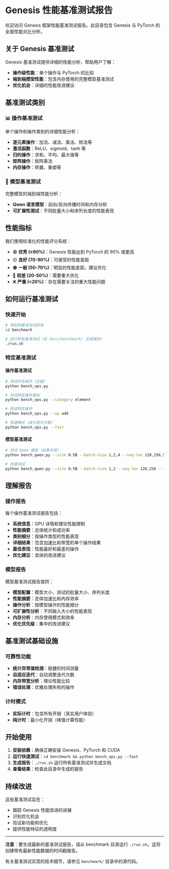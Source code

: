# Genesis 性能基准测试报告

欢迎访问 Genesis 框架性能基准测试报告。此目录包含 Genesis 与 PyTorch 的全面性能对比分析。

## 关于 Genesis 基准测试

Genesis 基准测试提供详细的性能分析，帮助用户了解：
- **操作级性能**：单个操作与 PyTorch 的比较
- **端到端模型性能**：包含内存使用的完整模型基准测试
- **优化机会**：详细的性能改进建议

## 基准测试类别

### 📊 操作基准测试
单个操作和操作类别的详细性能分析：
- **逐元素操作**：加法、减法、乘法、除法等
- **激活函数**：ReLU、sigmoid、tanh 等
- **归约操作**：求和、平均、最大值等
- **矩阵操作**：矩阵乘法
- **内存操作**：转置、重塑等

### 🤖 模型基准测试
完整模型的端到端性能分析：
- **Qwen 语言模型**：前向/反向传播时间和内存分析
- **可扩展性测试**：不同批量大小和序列长度的性能表现

## 性能指标

我们使用标准化的性能评分系统：

- 🟢 **优秀 (≥90%)**：Genesis 性能达到 PyTorch 的 90% 或更高
- 🟡 **良好 (70-90%)**：可接受的性能差距
- 🟠 **一般 (50-70%)**：明显的性能差距，建议优化
- 🔴 **较差 (20-50%)**：需要重大优化
- ❌ **严重 (<20%)**：存在需要关注的重大性能问题

## 如何运行基准测试

### 快速开始
```bash
# 导航到基准测试目录
cd benchmark

# 运行所有基准测试（在 docs/benchmark/ 生成报告）
./run.sh
```

### 特定基准测试

#### 操作基准测试
```bash
# 测试所有操作（全面）
python bench_ops.py

# 测试特定操作类别
python bench_ops.py --category element

# 测试特定操作
python bench_ops.py --op add

# 快速模式（减少迭代次数）
python bench_ops.py --fast
```

#### 模型基准测试
```bash
# 测试 Qwen 模型（如果可用）
python bench_qwen.py --size 0.5B --batch-size 1,2,4 --seq-len 128,256,512

# 快速测试
python bench_qwen.py --size 0.5B --batch-size 1,2 --seq-len 128,256 --fast
```

## 理解报告

### 操作报告
每个操作基准测试报告包括：
- **系统信息**：GPU 详情和理论性能限制
- **性能摘要**：总体统计和成功率
- **类别细分**：按操作类型的性能表现
- **详细结果**：包含加速比和带宽的单个操作结果
- **最佳表现**：性能最好和最差的操作
- **优化建议**：具体的改进建议

### 模型报告
模型基准测试报告提供：
- **模型配置**：模型大小、测试的批量大小、序列长度
- **性能摘要**：总体加速比和内存效率
- **操作分析**：按模型操作的性能细分
- **可扩展性分析**：不同输入大小的性能表现
- **内存分析**：内存使用模式和效率
- **优化优先级**：集中的改进建议

## 基准测试基础设施

### 可靠性功能
- **统计异常值检测**：稳健的时间测量
- **自适应迭代**：自动调整迭代次数
- **内存带宽分析**：理论性能比较
- **错误处理**：优雅处理失败的操作

### 计时模式
- **实际计时**：包含所有开销（真实用户体验）
- **纯计时**：最小化开销（峰值计算性能）

## 开始使用

1. **安装依赖**：确保正确安装 Genesis、PyTorch 和 CUDA
2. **运行快速测试**：`cd benchmark && python bench_ops.py --fast`
3. **生成报告**：`./run.sh` 运行所有基准测试并生成文档
4. **查看结果**：检查此目录中生成的报告

## 持续改进

这些基准测试旨在：
- 跟踪 Genesis 性能改进的进展
- 识别优化机会
- 验证新功能和优化
- 提供性能特征的透明度

---

**注意**：要生成最新的基准测试报告，请从 benchmark 目录运行 `./run.sh`。这将创建带有最新性能数据的时间戳报告。

有关基准测试实现的技术细节，请参见 `benchmark/` 目录中的源代码。
